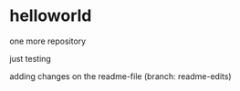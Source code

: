 # helloworld
one more repository

just testing

adding changes on the readme-file (branch: readme-edits)
